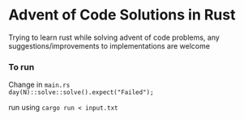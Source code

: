 # Advent of Code Solutions in Rust

Trying to learn rust while solving advent of code problems, any suggestions/improvements to implementations are welcome

### To run
Change in `main.rs` <br>
``day(N)::solve::solve().expect("Failed");`` <br>

run using `cargo run < input.txt` <br>
